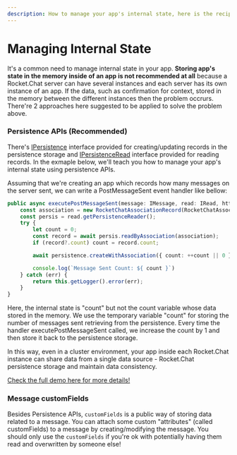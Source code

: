 ```yaml
---
description: How to manage your app's internal state, here is the recipe!
---
```


# Managing Internal State

It's a common need to manage internal state in your app. **Storing app's state in the memory inside of an app is not recommended at all** because a Rocket.Chat server can have several instances and each server has its own instance of an app. If the data, such as confirmation for context, stored in the memory between the different instances then the problem occrurs. There're 2 approaches here suggested to be applied to solve the problem above.

### Persistence APIs (Recommended)

There's [IPersistence](https://rocketchat.github.io/Rocket.Chat.Apps-engine/interfaces/accessors\_ipersistence.ipersistence.html) interface provided for creating/updating records in the persistence storage and [IPersistenceRead](https://rocketchat.github.io/Rocket.Chat.Apps-engine/interfaces/accessors\_ipersistenceread.ipersistenceread.html) interface provided for reading records. In the exmaple below, we'll teach you how to manage your app's internal state using persistence APIs.

Assuming that we're creating an app which records how many messages on the server sent, we can write a PostMessageSent event handler like bellow:

```typescript
public async executePostMessageSent(message: IMessage, read: IRead, http: IHttp, persistence: IPersistence, modify: IModify): Promise<void> {
    const association = new RocketChatAssociationRecord(RocketChatAssociationModel.MISC, 'message-count');
    const persis = read.getPersistenceReader();
    try {
        let count = 0;
        const record = await persis.readByAssociation(association);
        if (record?.count) count = record.count;

        await persistence.createWithAssociation({ count: ++count || 0 }, association);

        console.log(`Message Sent Count: ${ count }`)
    } catch (err) {
        return this.getLogger().error(err);
    }
}
```

Here, the internal state is "count" but not the count variable whose data stored in the memory. We use the temporary variable "count" for storing the number of messages sent retrieving from the persistence. Every time the handler executePostMessageSent called, we increase the count by 1 and then store it back to the persistence storage.

In this way, even in a cluster environment, your app inside each Rocket.Chat instance can share data from a single data source - Rocket.Chat persistence storage and maintain data consistency.

[Check the full demo here for more details!](https://github.com/RocketChat/Apps.RocketChat.Tester/tree/recipes/managing-internal-state)

### Message customFields

Besides Persistence APIs, `customFields` is a public way of storing data related to a message. You can attach some custom "attributes" (called customFields) to a message by creating/modifying the message. You should only use the `customFields` if you're ok with potentially having them read and overwritten by someone else!
